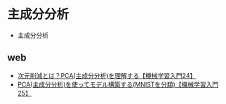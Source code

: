 # 主成分分析
- 主成分分析

## web
- [次元削減とは？PCA(主成分分析)を理解する【機械学習入門24】](https://datawokagaku.com/pca/)
- [PCA(主成分分析)を使ってモデル構築する(MNISTを分類)【機械学習入門25】](https://datawokagaku.com/pca2/)
